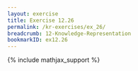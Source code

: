 ```yaml
---
layout: exercise
title: Exercise 12.26
permalink: /kr-exercises/ex_26/
breadcrumb: 12-Knowledge-Representation
bookmarkID: ex12.26
---
```


{% include mathjax_support %}
